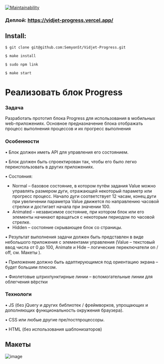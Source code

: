 [![Maintainability](https://api.codeclimate.com/v1/badges/70d59cb6a9825349bcda/maintainability)](https://codeclimate.com/github/SemyonSt/Vidjet-Progress/maintainability)

### Деплой: https://vidjet-progress.vercel.app/

**Install:**
---

```
$ git clone git@github.com:SemyonSt/Vidjet-Progress.git

$ make install

$ sudo npm link

$ make start
```


# Реализовать блок Progress
### Задача
Разработать прототип блока Progress для использования в мобильных web-приложениях.
Основное предназначение блока отображать процесс выполнения процессов и их прогресс
выполнения
### Особенности
• Блок должен иметь API для управления его состоянием.

• Блок должен быть спроектирован так, чтобы его было легко переиспользовать в
других приложениях.

• Состояния:

* Normal – базовое состояние, в котором путём задания Value можно управлять
размером дуги, отражающей некоторый параметр или прогресс процесс. Начало
дуги соответствует 12 часам, конец дуги при увеличении параметра Value
движется по направлению часовой стрелки и достигает начала при значении 100.
* Animated – независимое состояние, при котором блок или его элементы
начинают вращаться с некоторым периодом по часовой стрелке.
* Hidden – состояние скрывающее блок со страницы.
  
• Результат выполнения задачи должен быть представлен в виде небольшого
приложения с элементами управления (Value – текстовый ввод числа от 0 до 100,
Animate и Hide – логические переключатели on / off, см. Макеты ).

• Приложение должно быть адаптирующимся под ориентацию экрана – будет большим
плюсом.

• Фиолетовые штрихпунктирные линии – вспомогательные линии для облегчения
вёрстки

### Технологи

• JS (без jQuery и других библиотек / фреймворков, упрощающих и дополняющих
функциональность окружения браузера).

• CSS или любые другие пре/постпроцессоры.

• HTML (без использования шаблонизаторов)

## Макеты
![image](https://github.com/SemyonSt/Vidjet-Progress/assets/92747308/cd603435-51c0-4b46-9ec5-6771beb5cb0f)
